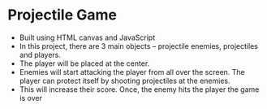 # Projectile Game

- Built using HTML canvas and JavaScript
- In this project, there are 3 main objects – projectile enemies, projectiles and players. 
- The player will be placed at the center. 
- Enemies will start attacking the player from all over the screen. The player can protect itself by shooting projectiles at the enemies. 
- This will increase their score. Once, the enemy hits the player the game is over
